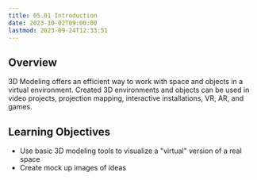 ```yaml
---
title: 05.01 Introduction
date: 2023-10-02T09:00:00
lastmod: 2023-09-24T12:33:51
---
```


## Overview

3D Modeling offers an efficient way to work with space and objects in a virtual environment. Created 3D environments and objects can be used in video projects, projection mapping, interactive installations, VR, AR, and games.

## Learning Objectives

- Use basic 3D modeling tools to visualize a "virtual" version of a real space
- Create mock up images of ideas

